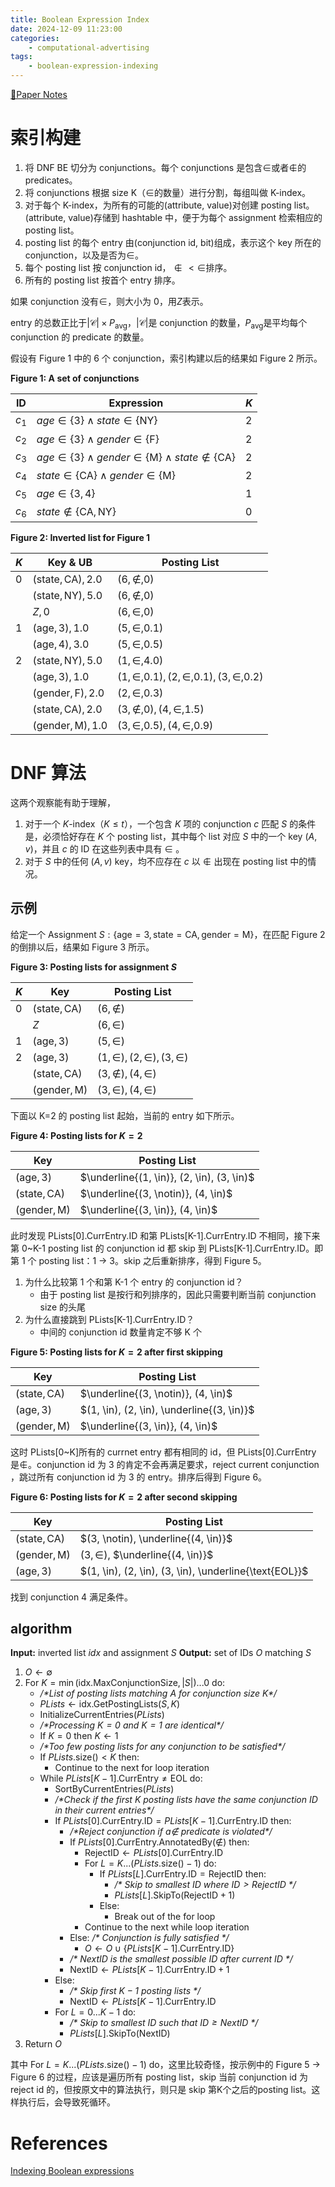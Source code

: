```yaml
---
title: Boolean Expression Index
date: 2024-12-09 11:23:00
categories:
    - computational-advertising
tags:
    - boolean-expression-indexing
---
```


[📕Paper Notes](/2024/2024-11-02-paper-notes)

# 索引构建

1. 将 DNF BE 切分为 conjunctions。每个 conjunctions 是包含$\in$或者$\notin$的 predicates。
2. 将 conjunctions 根据 size K（$\in$的数量）进行分割，每组叫做 K-index。
3. 对于每个 K-index，为所有的可能的(attribute, value)对创建 posting list。(attribute, value)存储到 hashtable 中，便于为每个 assignment 检索相应的 posting list。
4. posting list 的每个 entry 由(conjunction id, bit)组成，表示这个 key 所在的 conjunction，以及是否为$\in$。
5. 每个 posting list 按 conjunction id，$\notin \lt \in$排序。
6. 所有的 posting list 按首个 entry 排序。

如果 conjunction 没有$\in$，则大小为 0，用$Z$表示。

entry 的总数正比于$|\mathcal{C}| \times P_{\text{avg}}$，$|\mathcal{C}|$是 conjunction 的数量，$P_{\text{avg}}$是平均每个 conjunction 的 predicate 的数量。

假设有 Figure 1 中的 6 个 conjunction，索引构建以后的结果如 Figure 2 所示。

**Figure 1: A set of conjunctions**

| ID    | Expression                                                                     | $K$ |
| ----- | ------------------------------------------------------------------------------ | --- |
| $c_1$ | $age \in \{3\} \land state \in \{\text{NY}\}$                                  | 2   |
| $c_2$ | $age \in \{3\} \land gender \in \{\text{F}\}$                                  | 2   |
| $c_3$ | $age \in \{3\} \land gender \in \{\text{M}\} \land state \notin \{\text{CA}\}$ | 2   |
| $c_4$ | $state \in \{\text{CA}\} \land gender \in \{\text{M}\}$                        | 2   |
| $c_5$ | $age \in \{3, 4\}$                                                             | 1   |
| $c_6$ | $state \notin \{\text{CA}, \text{NY}\}$                                        | 0   |

**Figure 2: Inverted list for Figure 1**

| $K$ | Key & UB                         | Posting List                                  |
| --- | -------------------------------- | --------------------------------------------- |
| 0   | $(\text{state}, \text{CA}), 2.0$ | $(6, \notin, 0)$                              |
|     | $(\text{state}, \text{NY}), 5.0$ | $(6, \notin, 0)$                              |
|     | $Z, 0$                           | $(6, \in, 0)$                                 |
| 1   | $(\text{age}, 3), 1.0$           | $(5, \in, 0.1)$                               |
|     | $(\text{age}, 4), 3.0$           | $(5, \in, 0.5)$                               |
| 2   | $(\text{state}, \text{NY}), 5.0$ | $(1, \in, 4.0)$                               |
|     | $(\text{age}, 3), 1.0$           | $(1, \in, 0.1), (2, \in, 0.1), (3, \in, 0.2)$ |
|     | $(\text{gender}, \text{F}), 2.0$ | $(2, \in, 0.3)$                               |
|     | $(\text{state}, \text{CA}), 2.0$ | $(3, \notin, 0), (4, \in, 1.5)$               |
|     | $(\text{gender}, \text{M}), 1.0$ | $(3, \in, 0.5), (4, \in, 0.9)$                |

# DNF 算法

这两个观察能有助于理解，

1. 对于一个 $K$-index（$K \leq t$），一个包含 $K$ 项的 conjunction $c$ 匹配 $S$ 的条件是，必须恰好存在 $K$ 个 posting list，其中每个 list 对应 $S$ 中的一个 key $(A, v)$，并且 $c$ 的 ID 在这些列表中具有 $\in$ 。
2. 对于 $S$ 中的任何 $(A, v)$ key，均不应存在 $c$ 以 $\notin$ 出现在 posting list 中的情况。

## 示例

给定一个 Assignment $S : \{\text{age} = 3, \text{state} = \text{CA}, \text{gender} = \text{M}\}$，在匹配 Figure 2 的倒排以后，结果如 Figure 3 所示。

**Figure 3: Posting lists for assignment $S$**

| $K$ | Key                         | Posting List                   |
| --- | --------------------------- | ------------------------------ |
| 0   | $(\text{state}, \text{CA})$ | $(6, \notin)$                  |
|     | $Z$                         | $(6, \in)$                     |
| 1   | $(\text{age}, 3)$           | $(5, \in)$                     |
| 2   | $(\text{age}, 3)$           | $(1, \in), (2, \in), (3, \in)$ |
|     | $(\text{state}, \text{CA})$ | $(3, \notin), (4, \in)$        |
|     | $(\text{gender}, \text{M})$ | $(3, \in), (4, \in)$           |

下面以 K=2 的 posting list 起始，当前的 entry 如下所示。

**Figure 4: Posting lists for $K=2$**

| Key                         | Posting List                               |
| --------------------------- | ------------------------------------------ |
| $(\text{age}, 3)$           | $\underline{(1, \in)}, (2, \in), (3, \in)$ |
| $(\text{state}, \text{CA})$ | $\underline{(3, \notin)}, (4, \in)$        |
| $(\text{gender}, \text{M})$ | $\underline{(3, \in)}, (4, \in)$           |

此时发现 PLists[0].CurrEntry.ID 和第 PLists[K-1].CurrEntry.ID 不相同，接下来第 0~K-1 posting list 的 conjunction id 都 skip 到 PLists[K-1].CurrEntry.ID。即第 1 个 posting list：1 -> 3。skip 之后重新排序，得到 Figure 5。

1. 为什么比较第 1 个和第 K-1 个 entry 的 conjunction id？
    - 由于 posting list 是按行和列排序的，因此只需要判断当前 conjunction size 的头尾
2. 为什么直接跳到 PLists[K-1].CurrEntry.ID？
    - 中间的 conjunction id 数量肯定不够 K 个

**Figure 5: Posting lists for $K=2$ after first skipping**

| Key                         | Posting List                               |
| --------------------------- | ------------------------------------------ |
| $(\text{state}, \text{CA})$ | $\underline{(3, \notin)}, (4, \in)$        |
| $(\text{age}, 3)$           | $(1, \in), (2, \in), \underline{(3, \in)}$ |
| $(\text{gender}, \text{M})$ | $\underline{(3, \in)}, (4, \in)$           |

这时 PLists[0~K]所有的 currnet entry 都有相同的 id，但 PLists[0].CurrEntry 是$\notin$。conjunction id 为 3 的肯定不会再满足要求，reject current conjunction ，跳过所有 conjunction id 为 3 的 entry。排序后得到 Figure 6。

**Figure 6: Posting lists for $K=2$ after second skipping**

| Key                         | Posting List                                           |
| --------------------------- | ------------------------------------------------------ |
| $(\text{state}, \text{CA})$ | $(3, \notin), \underline{(4, \in)}$                    |
| $(\text{gender}, \text{M})$ | $(3, \in)$, $\underline{(4, \in)}$                     |
| $(\text{age}, 3)$           | $(1, \in), (2, \in), (3, \in), \underline{\text{EOL}}$ |

找到 conjunction 4 满足条件。

## algorithm

**Input:** inverted list $idx$ and assignment $S$
**Output:** set of IDs $O$ matching $S$

1. $O \gets \emptyset$
2. For $K = \min(\text{idx.MaxConjunctionSize}, |S|)...0$ do:
    - _/\*List of posting lists matching $A$ for conjunction size $K$\*/_
    - $PLists \gets \text{idx.GetPostingLists}(S, K)$
    - $\text{InitializeCurrentEntries}(PLists)$
    - _/\*Processing $K=0$ and $K=1$ are identical\*/_
    - If $K = 0$ then $K \gets 1$
    - _/\*Too few posting lists for any conjunction to be satisfied\*/_
    - If $PLists.\text{size()} < K$ then:
        - Continue to the next for loop iteration
    - While $PLists[K-1].\text{CurrEntry} \neq \text{EOL}$ do:
        - $\text{SortByCurrentEntries}(PLists)$
        - _/\*Check if the first $K$ posting lists have the same conjunction ID in their current entries\*/_
        - If $PLists[0].\text{CurrEntry.ID} = PLists[K-1].\text{CurrEntry.ID}$ then:
            - _/\*Reject conjunction if $a \notin$ predicate is violated\*/_
            - If $PLists[0].\text{CurrEntry.AnnotatedBy}(\notin)$ then:
                - $\text{RejectID} \gets PLists[0].\text{CurrEntry.ID}$
                - For $L = K...(PLists.\text{size()}-1)$ do:
                    - If $PLists[L].\text{CurrEntry.ID} = \text{RejectID}$ then:
                        - _/\* Skip to smallest ID where $ID > \text{RejectID}$ \*/_
                        - $PLists[L].\text{SkipTo}(\text{RejectID}+1)$
                    - Else:
                        - Break out of the for loop
                - Continue to the next while loop iteration
            - Else: _/\* Conjunction is fully satisfied \*/_
                - $O \gets O \cup \{PLists[K-1].\text{CurrEntry.ID}\}$
            - _/\* NextID is the smallest possible ID after current ID \*/_
            - $\text{NextID} \gets PLists[K-1].\text{CurrEntry.ID} + 1$
        - Else:
            - _/\* Skip first $K-1$ posting lists \*/_
            - $\text{NextID} \gets PLists[K-1].\text{CurrEntry.ID}$
        - For $L = 0...K-1$ do:
            - _/\* Skip to smallest ID such that $ID \geq \text{NextID}$ \*/_
            - $PLists[L].\text{SkipTo}(\text{NextID})$
3. Return $O$

其中 For $L = K...(PLists.\text{size()}-1)$ do，这里比较奇怪，按示例中的 Figure 5 -> Figure 6 的过程，应该是遍历所有 posting list，skip 当前 conjunction id 为 reject id 的，但按原文中的算法执行，则只是 skip 第K个之后的posting list。这样执行后，会导致死循环。

# References

[Indexing Boolean expressions](https://www.vldb.org/pvldb/vol2/vldb09-83.pdf)
